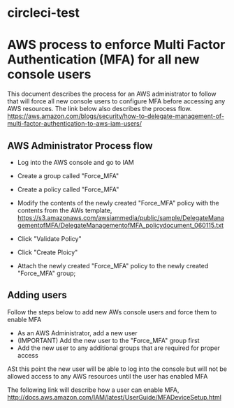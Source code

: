 # circleci-test
# AWS process to enforce Multi Factor Authentication (MFA) for all new console users

This document describes the process for an AWS administrator to follow that will force all new console users to configure MFA before accessing any AWS resources.  The link below also describes the process flow.
https://aws.amazon.com/blogs/security/how-to-delegate-management-of-multi-factor-authentication-to-aws-iam-users/

## AWS Administrator Process flow

- Log into the AWS console and go to IAM
- Create a group called "Force_MFA"
- Create a policy called "Force_MFA"
- Modify the contents of the newly created "Force_MFA" policy with the contents from the AWs template, https://s3.amazonaws.com/awsiammedia/public/sample/DelegateManagementofMFA/DelegateManagementofMFA_policydocument_060115.txt

- Click "Validate Policy"
- Click "Create Ploicy"
- Attach the newly created "Force_MFA" policy to the newly created "Force_MFA" group;


## Adding users 
Follow the steps below to add new AWs console users and force them to enable MFA    

- As an AWS Administrator, add a new user
- (IMPORTANT) Add the new user to the "Force_MFA" group first
- Add the new user to any additional groups that are required for proper access

ASt this point the new user will be able to log into the console but will not be allowed access to any AWS resources until the user has enabled MFA

The following link will describe how a user can enable MFA, http://docs.aws.amazon.com/IAM/latest/UserGuide/MFADeviceSetup.html
